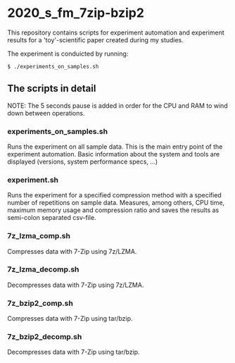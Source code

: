 # 2020_s_fm_7zip-bzip2
This repository contains scripts for experiment automation and experiment results for a 'toy'-scientific paper created during my studies.

The experiment is conduicted by running:
```bash
$ ./experiments_on_samples.sh
```

## The scripts in detail
NOTE: The 5 seconds pause is added in order for the CPU and RAM to wind down between operations.

### experiments_on_samples.sh
Runs the experiment on all sample data.
This is the main entry point of the experiment automation. Basic information about the system and tools are displayed (versions, system performance specs, ...)

### experiment.sh
Runs the experiment for a specified compression method with a specified
number of repetitions on sample data. Measures, among others, CPU time, maximum
memory usage and compression ratio and saves the results as semi-colon separated
csv-file.

### 7z_lzma_comp.sh
Compresses data with 7-Zip using 7z/LZMA.

### 7z_lzma_decomp.sh
Decompresses data with 7-Zip using 7z/LZMA.

### 7z_bzip2_comp.sh
Compresses data with 7-Zip using tar/bzip.

### 7z_bzip2_decomp.sh
Decompresses data with 7-Zip using tar/bzip.
